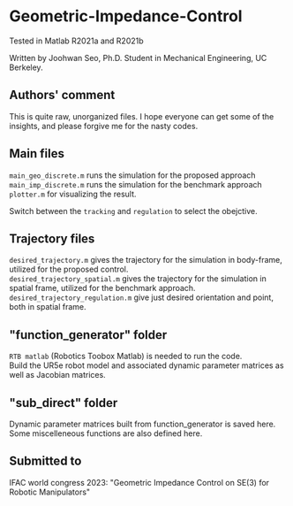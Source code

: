 # Geometric-Impedance-Control
Tested in Matlab R2021a and R2021b

Written by Joohwan Seo, Ph.D. Student in Mechanical Engineering, UC Berkeley.

## Authors' comment
This is quite raw, unorganized files. I hope everyone can get some of the insights, and please forgive me for the nasty codes.


## Main files
`main_geo_discrete.m` runs the simulation for the proposed approach \
`main_imp_discrete.m` runs the simulation for the benchmark approach \
`plotter.m` for visualizing the result.

Switch between the `tracking` and `regulation` to select the obejctive.

## Trajectory files
`desired_trajectory.m` gives the trajectory for the simulation in body-frame, utilized for the proposed control.\
`desired_trajectory_spatial.m` gives the trajectory for the simulation in spatial frame, utilized for the benchmark approach.\
`desired_trajectory_regulation.m` give just desired orientation and point, both in spatial frame. 

## "function_generator" folder
`RTB matlab` (Robotics Toobox Matlab) is needed to run the code. \
Build the UR5e robot model and associated dynamic parameter matrices as well as Jacobian matrices.

## "sub_direct" folder
Dynamic parameter matrices built from function_generator is saved here. Some miscelleneous functions are also defined here.

## Submitted to
IFAC world congress 2023:
"Geometric Impedance Control on SE(3) for Robotic Manipulators"
